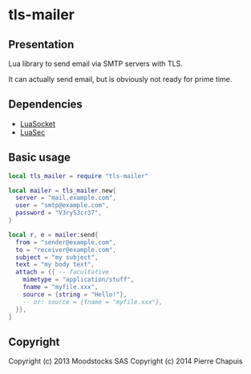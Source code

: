 # tls-mailer

## Presentation

Lua library to send email via SMTP servers with TLS.

It can actually send email, but is obviously not ready for prime time.

## Dependencies

- [LuaSocket](https://github.com/diegonehab/luasocket)
- [LuaSec](https://github.com/brunoos/luasec)

## Basic usage

```lua
local tls_mailer = require "tls-mailer"

local mailer = tls_mailer.new{
  server = "mail.example.com",
  user = "smtp@example.com",
  password = "V3ryS3cr37",
}

local r, e = mailer:send{
  from = "sender@example.com",
  to = "receiver@example.com",
  subject = "my subject",
  text = "my body text",
  attach = {{ -- facultative
    mimetype = "application/stuff",
    fname = "myfile.xxx",
    source = {string = "Hello!"},
    -- or: source = {fname = "myfile.xxx"},
  }},
}
```

## Copyright

Copyright (c) 2013 Moodstocks SAS
Copyright (c) 2014 Pierre Chapuis
